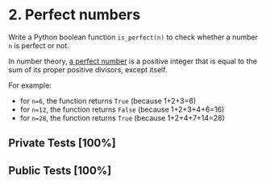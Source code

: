 # 2. Perfect numbers

Write a Python boolean function `is_perfect(n)` to check whether a number `n` is perfect or not.


In number theory, [a perfect number](https://en.wikipedia.org/wiki/Perfect_number) is a positive integer that is equal to the sum of its proper positive divisors, except itself. 


For example:


* for `n=6`, the function returns `True` (because 1+2+3=6)
* for `n=12`, the function returns `False` (because 1+2+3+4+6=16)
* for `n=28`, the function returns `True` (because 1+2+4+7+14=28)



## Private Tests [100%]

## Public Tests [100%]
